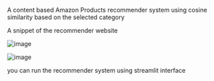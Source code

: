 A content based Amazon Products recommender system using cosine similarity based on the selected category

A snippet of the recommender website

![image](https://user-images.githubusercontent.com/77656115/189540146-9eac1b06-bc2c-47f9-8ff9-1c7f4c70bfcc.png)

![image](https://user-images.githubusercontent.com/77656115/189540160-13144fac-eeb2-4833-a65e-43b806188e69.png)


you can run the recommender system using streamlit interface

